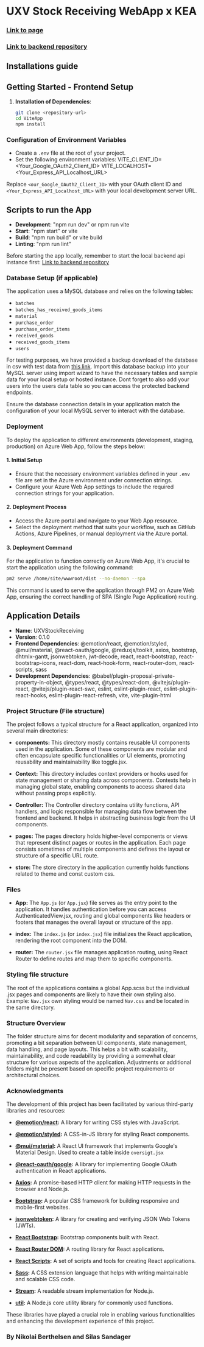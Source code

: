 # UXV Stock Receiving WebApp x KEA

### [Link to page](https://uxvstocksystem.azurewebsites.net/)

### [Link to backend repository](https://github.com/Kemixd3/NoteManagerAPI)

## Installations guide

## Getting Started - Frontend Setup

1. **Installation of Dependencies**:
   ```bash
   git clone <repository-url>
   cd ViteApp
   npm install
   ```

### Configuration of Environment Variables

- Create a `.env` file at the root of your project.
- Set the following environment variables:
  VITE_CLIENT_ID=<Your_Google_OAuth2_Client_ID>
  VITE_LOCALHOST=<Your_Express_API_Localhost_URL>

Replace `<our_Google_OAuth2_Client_ID>` with your OAuth client ID and `<Your_Express_API_Localhost_URL>` with your local development server URL.

## Scripts to run the App

- **Development**: "npm run dev" or npm run vite
- **Start**: "npm start" or vite
- **Build**: "npm run build" or vite build
- **Linting**: "npm run lint"

Before starting the app locally, remember to start the local backend api instance first: [Link to backend repository](https://github.com/Kemixd3/NoteManagerAPI)

### Database Setup (if applicable)

The application uses a MySQL database and relies on the following tables:

- `batches`
- `batches_has_received_goods_items`
- `material`
- `purchase_order`
- `purchase_order_items`
- `received_goods`
- `received_goods_items`
- `users`

For testing purposes, we have provided a backup download of the database in csv with test data from [this link](https://drive.google.com/drive/folders/14VX91a7UVgOucWiKCjmUPG_utUMr8zHD?usp=sharing). Import this database backup into your MySQL server using import wizard to have the necessary tables and sample data for your local setup or hosted instance. Dont forget to also add your users into the users data table so you can access the protected backend endpoints.

Ensure the database connection details in your application match the configuration of your local MySQL server to interact with the database.

### Deployment

To deploy the application to different environments (development, staging, production) on Azure Web App, follow the steps below:

#### 1. Initial Setup

- Ensure that the necessary environment variables defined in your `.env` file are set in the Azure environment under connection strings.
- Configure your Azure Web App settings to include the required connection strings for your application.

#### 2. Deployment Process

- Access the Azure portal and navigate to your Web App resource.
- Select the deployment method that suits your workflow, such as GitHub Actions, Azure Pipelines, or manual deployment via the Azure portal.

#### 3. Deployment Command

For the application to function correctly on Azure Web App, it's crucial to start the application using the following command:

```bash
pm2 serve /home/site/wwwroot/dist --no-daemon --spa
```

This command is used to serve the application through PM2 on Azure Web App, ensuring the correct handling of SPA (Single Page Application) routing.

## Application Details

- **Name**: UXVStockReceiving
- **Version**: 0.1.0
- **Frontend Dependencies**: @emotion/react, @emotion/styled, @mui/material, @react-oauth/google, @reduxjs/toolkit, axios, bootstrap, dhtmlx-gantt, jsonwebtoken, jwt-decode, react, react-bootstrap, react-bootstrap-icons, react-dom, react-hook-form, react-router-dom, react-scripts, sass
- **Development Dependencies**: @babel/plugin-proposal-private-property-in-object, @types/react, @types/react-dom, @vitejs/plugin-react, @vitejs/plugin-react-swc, eslint, eslint-plugin-react, eslint-plugin-react-hooks, eslint-plugin-react-refresh, vite, vite-plugin-html

### Project Structure (File structure)

The project follows a typical structure for a React application, organized into several main directories:

- **components:** This directory mostly contains reusable UI components used in the application. Some of these components are modular and often encapsulate specific functionalities or UI elements, promoting reusability and maintainability like toggle.jsx.

- **Context:** This directory includes context providers or hooks used for state management or sharing data across components. Contexts help in managing global state, enabling components to access shared data without passing props explicitly.

- **Controller:** The Controller directory contains utility functions, API handlers, and logic responsible for managing data flow between the frontend and backend. It helps in abstracting business logic from the UI components.

- **pages:** The pages directory holds higher-level components or views that represent distinct pages or routes in the application. Each page consists sometimes of multiple components and defines the layout or structure of a specific URL route.

- **store:** The store directory in the application currently holds functions related to theme and const custom css.

### Files

- **App:** The `App.js` (or `App.jsx`) file serves as the entry point to the application. It handles authentication before you can access AuthenticatedView.jsx, routing and global components like headers or footers that manages the overall layout or structure of the app.

- **index:** The `index.js` (or `index.jsx`) file initializes the React application, rendering the root component into the DOM.

- **router:** The `router.jsx` file manages application routing, using React Router to define routes and map them to specific components.

### Styling file structure

The root of the applications contains a global App.scss but the individual .jsx pages and components are likely to have their own styling also.
Example: `Nav.jsx` own styling would be named `Nav.css` and be located in the same directory.

### Structure Overview

The folder structure aims for decent modularity and separation of concerns, promoting a bit separation between UI components, state management, data handling, and page layouts. This helps a bit with scalability, maintainability, and code readability by providing a somewhat clear structure for various aspects of the application. Adjustments or additional folders might be present based on specific project requirements or architectural choices.

### Acknowledgments

The development of this project has been facilitated by various third-party libraries and resources:

- **[@emotion/react](https://emotion.sh/docs/introduction):** A library for writing CSS styles with JavaScript.
- **[@emotion/styled](https://emotion.sh/docs/introduction):** A CSS-in-JS library for styling React components.

- **[@mui/material](https://mui.com/):** A React UI framework that implements Google's Material Design. Used to create a table inside `oversigt.jsx`

- **[@react-oauth/google](https://www.npmjs.com/package/@react-oauth/google):** A library for implementing Google OAuth authentication in React applications.

- **[Axios](https://axios-http.com/):** A promise-based HTTP client for making HTTP requests in the browser and Node.js.

- **[Bootstrap](https://getbootstrap.com/):** A popular CSS framework for building responsive and mobile-first websites.

- **[jsonwebtoken](https://www.npmjs.com/package/jsonwebtoken):** A library for creating and verifying JSON Web Tokens (JWTs).

- **[React Bootstrap](https://react-bootstrap.github.io/):** Bootstrap components built with React.

- **[React Router DOM](https://reactrouter.com/web/guides/quick-start):** A routing library for React applications.

- **[React Scripts](https://www.npmjs.com/package/react-scripts):** A set of scripts and tools for creating React applications.

- **[Sass](https://sass-lang.com/):** A CSS extension language that helps with writing maintainable and scalable CSS code.

- **[Stream](https://www.npmjs.com/package/stream):** A readable stream implementation for Node.js.

- **[util](https://www.npmjs.com/package/util):** A Node.js core utility library for commonly used functions.

These libraries have played a crucial role in enabling various functionalities and enhancing the development experience of this project.

### By Nikolai Berthelsen and Silas Sandager
